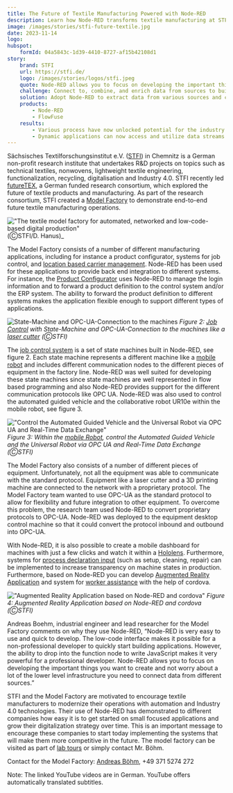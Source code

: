 ```yaml
---
title: The Future of Textile Manufacturing Powered with Node-RED
description: Learn how Node-RED transforms textile manufacturing at STFI's Model Factory with seamless integration and advanced applications. 
image: /images/stories/stfi-future-textile.jpg
date: 2023-11-14
logo:
hubspot:
    formId: 04a5843c-1d39-4410-8727-af15b42108d1
story:
    brand: STFI
    url: https://stfi.de/
    logo: /images/stories/logos/stfi.jpeg
    quote: Node-RED allows you to focus on developing the important things you want to create and not worry about a lot of the lower level infrastructure you need to connect data from different sources.
    challenge: Connect to, combine, and enrich data from sources to build applications to modernize textile industries.
    solution: Adopt Node-RED to extract data from various sources and combine data from different streams.
    products:
        - Node-RED
        - FlowFuse
    results:
        - Various process have now unlocked potential for the industry to adopt.
        - Dynamic applications can now access and utilize data streams through Node-RED.
---
```


Sächsisches Textilforschungsinstitut e.V. ([STFI](https://www.stfi.de/en/)) in Chemnitz is a German non-profit research institute that undertakes R&D projects on topics such as technical textiles, nonwovens, lightweight textile engineering, functionalization, recycling, digitalisation and Industry 4.0. STFI recently led [futureTEX](https://youtu.be/RL8QJWuY10c?feature=shared), a German funded research consortium, which explored the future of textile products and manufacturing. As part of the research consortium, STFI created a [Model Factory](https://my.matterport.com/show/?m=e6XJvoLS6mv&sr=-.95,1.4&ss=60) to demonstrate end-to-end future textile manufacturing operations.  

<!--more-->

!["The textile model factory for automated, networked and low-code-based digital production"](images/stories/stfi-future-textile.jpg "The textile model factory for automated, networked and low-code-based digital production") (ⒸSTFI/D. Hanus)_

The Model Factory consists of a number of different manufacturing applications, including for instance a product configurator, systems for job control, and [location based carrier management](https://youtu.be/yzK7vo6VpNU?si=YFhiaJTZpgmreU0c). Node-RED has been used for these applications to provide back end integration to different systems. For instance, the [Product Configurator](https://youtu.be/cgtHO1OVkV8?si=CmbDHoMzlkAS6Siu) uses Node-RED to manage the login information and to forward a product definition to the control system and/or the ERP system. The ability to forward the product definition to different systems makes the application flexible enough to support different types of applications.

![State-Machine and OPC-UA-Connection to the machines](images/stories/stfi-node-red-flow-opcua.png "State-Machine and OPC-UA-Connection to the machines")
_Figure 2: [Job Control](https://youtu.be/cgtHO1OVkV8?si=oTpLigbmfqlZ-8Bi&t=98) with State-Machine and OPC-UA-Connection to the machines like a [laser cutter](https://youtu.be/eUkZ8R1tNM4?si=uOwL-XGf0uKkXdVL) (ⒸSTFI)_

The [job control system](https://youtu.be/cgtHO1OVkV8?si=oTpLigbmfqlZ-8Bi&t=98) is a set of state machines built in Node-RED, see figure 2. Each state machine represents a different machine like a [mobile robot](https://youtu.be/Z_e6EcT2mQs?si=DfxQS0K16bcrpixi) and includes different communication nodes to the different pieces of equipment in the factory line. Node-RED was well suited for developing these state machines since state machines are well represented in flow based programming and also Node-RED provides support for the different communication protocols like OPC UA. Node-RED was also used to control  the automated guided vehicle and the collaborative robot UR10e within the mobile robot, see figure 3.

!["Control the Automated Guided Vehicle and the Universal Robot via OPC UA and Real-Time Data Exchange"](images/stories/stfi-mobile-robot.png "Control the Automated Guided Vehicle and the Universal Robot via OPC UA and Real-Time Data Exchange")
_Figure 3: Within the [mobile Robot](https://youtu.be/Z_e6EcT2mQs?si=DfxQS0K16bcrpixi), control the Automated Guided Vehicle and the Universal Robot via OPC UA and Real-Time Data Exchange (ⒸSTFI)_

The Model Factory also consists of a number of different pieces of equipment. Unfortunately, not all the equipment was able to communicate with the standard protocol. Equipment like a laser cutter and a 3D printing machine are connected to the network with a proprietary protocol. The Model Factory team wanted to use OPC-UA as the standard protocol to allow for flexibility and future integration to other equipment. To overcome this problem, the research team used Node-RED to convert proprietary protocols to OPC-UA. Node-RED was deployed to the equipment desktop control machine so that it could convert the protocol inbound and outbound into OPC-UA.

With Node-RED, it is also possible to create a mobile dashboard for machines with just a few clicks and watch it within a [Hololens](https://youtu.be/T5BNb0-2D7o?feature=shared). Furthermore, systems for [process declaration input](https://youtu.be/rNAgmsZoh7g?t=243) (such as setup, cleaning, repair) can be implemented to increase transparency on machine states in production. Furthermore, based on Node-RED you can develop [Augmented Reality Application](https://youtu.be/jElLfvJUpH0?feature=shared&t=303) and system for [worker assistance](https://youtu.be/jElLfvJUpH0?feature=shared&t=348) with the help of cordova.

!["Augmented Reality Application based on Node-RED and cordova"](images/stories/stfi-augmented-reality.jpg "Augmented Reality Application based on Node-RED and cordova")
_Figure 4: Augmented Reality Application based on Node-RED and cordova (ⒸSTFI)_

Andreas Boehm, industrial engineer and lead researcher for the Model Factory comments on why they use Node-RED, “Node-RED is very easy to use and quick to develop. The low-code interface makes it possible for a non-professional developer to quickly start building applications. However, the ability to drop into the function node to write JavaScript makes it very powerful for a professional developer. Node-RED allows you to focus on developing the important things you want to create and not worry about a lot of the lower level infrastructure you need to connect data from different sources.”

STFI and the Model Factory are motivated to encourage textile manufacturers to modernize their operations with automation and Industry 4.0 technologies. Their use of Node-RED has demonstrated to different companies how easy it is to get started on small focused applications and grow their digitalization strategy over time. This is an important message to encourage these companies to start today implementing the systems that will make them more competitive in the future. The model factory can be visited as part of [lab tours](https://www.digitalzentrum-smarte-kreislaeufe.de/wissen-werkzeuge/angebote.html) or simply contact Mr. Böhm.

Contact for the Model Factory: [Andreas Böhm](mailto:andreas.boehm@stfi.de), +49 371 5274 272

Note: The linked YouTube videos are in German. YouTube offers automatically translated subtitles.